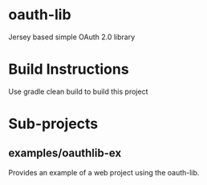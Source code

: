 # oauth-lib
Jersey based simple OAuth 2.0 library

Build Instructions
====================

Use gradle clean build to build this project


Sub-projects
============

examples/oauthlib-ex
--------------------
Provides an example of a web project using the oauth-lib.
